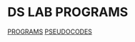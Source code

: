 # **DS LAB PROGRAMS**

[PROGRAMS](https://github.com/mightymonarch1438/KTU-SEM-3---DS-LAB/tree/ce534f4e3984e1a12bcf8463ebab7cfbf49fcc87/PROGRAMS)
[PSEUDOCODES](https://github.com/mightymonarch1438/KTU-SEM-3---DS-LAB/blob/b7690b99bc2320f69331ae5aecda1ca4871df3a4/PSEUDOCODES/gautham.md)
